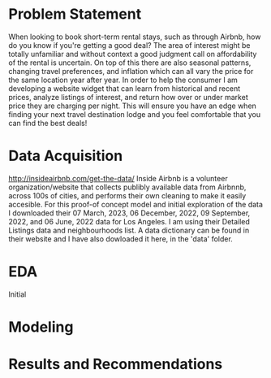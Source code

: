 # Problem Statement
When looking to book short-term rental stays, such as through Airbnb, how do you know if you're getting a good deal? The area of interest might be totally unfamiliar and without context a good judgment call on affordability of the rental is uncertain. On top of this there are also seasonal patterns, changing travel preferences, and inflation which can all vary the price for the same location year after year. In order to help the consumer I am developing a website widget that can learn from historical and recent prices, analyze listings of interest, and return how over or under market price they are charging per night. This will ensure you have an edge when finding your next travel destination lodge and you feel comfortable that you can find the best deals!

# Data Acquisition
http://insideairbnb.com/get-the-data/
Inside Airbnb is a volunteer organization/website that collects publibly available data from Airbnnb, across 100s of cities, and performs their own cleaning to make it easily accesible. For this proof-of concept model and initial exploration of the data I downloaded their 07 March, 2023, 06 December, 2022, 09 September, 2022, and 06 June, 2022 data for Los Angeles. I am using their Detailed Listings data and neighbourhoods list. A data dictionary can be found in their website and I have also dowloaded it here, in the 'data' folder.

# EDA
Initial 

# Modeling


# Results and Recommendations
